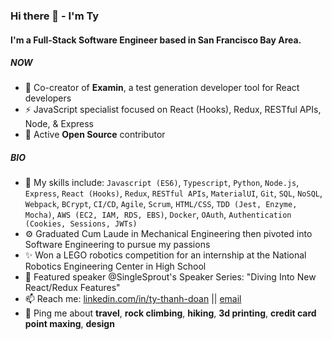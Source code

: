 ### Hi there 👋 - I'm Ty

#### I'm a Full-Stack Software Engineer based in San Francisco Bay Area.

##### NOW

- 🔭 Co-creator of **Examin**, a test generation developer tool for React developers
- ⚡️ JavaScript specialist focused on React (Hooks), Redux, RESTful APIs, Node, & Express 
- 👯 Active **Open Source** contributor

##### BIO

- 🔭 My skills include: `Javascript (ES6)`, `Typescript`, `Python`, `Node.js`, `Express`, `React (Hooks)`, `Redux`, `RESTful APIs`, `MaterialUI`, `Git`, `SQL`, `NoSQL`, `Webpack`, `BCrypt`, `CI/CD`, `Agile`, `Scrum`, `HTML/CSS`, `TDD (Jest, Enzyme, Mocha)`, `AWS (EC2, IAM, RDS, EBS)`, `Docker`, `OAuth`, `Authentication (Cookies, Sessions, JWTs)`
- ⚙️ Graduated Cum Laude in Mechanical Engineering then pivoted into Software Engineering to pursue my passions
- ✨ Won a LEGO robotics competition for an internship at the National Robotics Engineering Center in High School
- 🌱 Featured speaker @SingleSprout's Speaker Series: "Diving Into New React/Redux Features"
- 📫 Reach me: [linkedin.com/in/ty-thanh-doan](https://www.linkedin.com/in/ty-thanh-doan/) || [email](mailto:tdoan35@gmail.com)
- 💬 Ping me about **travel**, **rock climbing**, **hiking**, **3d printing**, **credit card point maxing**, **design**

<!--
**tdoan35/tdoan35** is a ✨ _special_ ✨ repository because its `README.md` (this file) appears on your GitHub profile.

Here are some ideas to get you started:

- 🔭 I’m currently working on ...
- 🌱 I’m currently learning ...
- 👯 I’m looking to collaborate on ...
- 🤔 I’m looking for help with ...
- 💬 Ask me about ...
- 📫 How to reach me: ...
- 😄 Pronouns: ...
- ⚡ Fun fact: ...
-->
